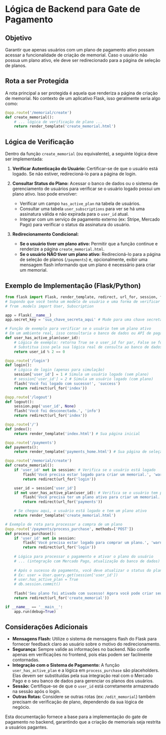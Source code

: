 # Lógica de Backend para Gate de Pagamento

## Objetivo

Garantir que apenas usuários com um plano de pagamento ativo possam acessar a funcionalidade de criação de memorial. Caso o usuário não possua um plano ativo, ele deve ser redirecionado para a página de seleção de planos.

## Rota a ser Protegida

A rota principal a ser protegida é aquela que renderiza a página de criação de memorial. No contexto de um aplicativo Flask, isso geralmente seria algo como:

```python
@app.route('/memorial/create')
def create_memorial():
    # ... lógica de verificação de plano ...
    return render_template('create_memorial.html')
```

## Lógica de Verificação

Dentro da função `create_memorial` (ou equivalente), a seguinte lógica deve ser implementada:

1.  **Verificar Autenticação do Usuário:** Certificar-se de que o usuário está logado. Se não estiver, redirecioná-lo para a página de login.

2.  **Consultar Status do Plano:** Acessar o banco de dados ou o sistema de gerenciamento de usuários para verificar se o usuário logado possui um plano ativo. Isso pode envolver:
    *   Verificar um campo `has_active_plan` na tabela de usuários.
    *   Consultar uma tabela `user_subscriptions` para ver se há uma assinatura válida e não expirada para o `user_id` atual.
    *   Integrar com um serviço de pagamento externo (ex: Stripe, Mercado Pago) para verificar o status da assinatura do usuário.

3.  **Redirecionamento Condicional:**
    *   **Se o usuário tiver um plano ativo:** Permitir que a função continue e renderize a página `create_memorial.html`.
    *   **Se o usuário NÃO tiver um plano ativo:** Redirecioná-lo para a página de seleção de planos (`/payments`) e, opcionalmente, exibir uma mensagem flash informando que um plano é necessário para criar um memorial.

## Exemplo de Implementação (Flask/Python)

```python
from flask import Flask, render_template, redirect, url_for, session, flash
# Supondo que você tenha um modelo de usuário e uma forma de verificar planos
# from .models import User, Subscription

app = Flask(__name__)
app.secret_key = 'sua_chave_secreta_aqui' # Mude para uma chave secreta real

# Função de exemplo para verificar se o usuário tem um plano ativo
# Em um ambiente real, isso consultaria o banco de dados ou API de pagamento
def user_has_active_plan(user_id):
    # Lógica de exemplo: retorna True se o user_id for par, False se for ímpar
    # Substitua isso pela sua lógica real de consulta ao banco de dados/API
    return user_id % 2 == 0

@app.route('/login')
def login():
    # Lógica de login (apenas para simulação)
    session['user_id'] = 1 # Simula um usuário logado (sem plano)
    # session['user_id'] = 2 # Simula um usuário logado (com plano)
    flash('Você foi logado com sucesso!', 'success')
    return redirect(url_for('index'))

@app.route('/logout')
def logout():
    session.pop('user_id', None)
    flash('Você foi desconectado.', 'info')
    return redirect(url_for('index'))

@app.route('/')
def index():
    return render_template('index.html') # Sua página inicial

@app.route('/payments')
def payments():
    return render_template('payments_home.html') # Sua página de seleção de planos

@app.route('/memorial/create')
def create_memorial():
    if 'user_id' not in session: # Verifica se o usuário está logado
        flash('Você precisa estar logado para criar um memorial.', 'warning')
        return redirect(url_for('login'))

    user_id = session['user_id']
    if not user_has_active_plan(user_id): # Verifica se o usuário tem plano ativo
        flash('Você precisa ter um plano ativo para criar um memorial. Escolha um plano abaixo.', 'warning')
        return redirect(url_for('payments'))

    # Se chegou aqui, o usuário está logado e tem um plano ativo
    return render_template('create_memorial.html')

# Exemplo de rota para processar a compra de um plano
@app.route('/payments/process_purchase', methods=['POST'])
def process_purchase():
    if 'user_id' not in session:
        flash('Você precisa estar logado para comprar um plano.', 'warning')
        return redirect(url_for('login'))
    
    # Lógica para processar o pagamento e ativar o plano do usuário
    # ... (integração com Mercado Pago, atualização do banco de dados)
    
    # Após o sucesso do pagamento, você deve atualizar o status do plano do usuário no seu DB
    # Ex: user = User.query.get(session['user_id'])
    # user.has_active_plan = True
    # db.session.commit()
    
    flash('Seu plano foi ativado com sucesso! Agora você pode criar seu memorial.', 'success')
    return redirect(url_for('create_memorial'))

if __name__ == '__main__':
    app.run(debug=True)
```

## Considerações Adicionais

*   **Mensagens Flash:** Utilize o sistema de mensagens flash do Flask para fornecer feedback claro ao usuário sobre o motivo do redirecionamento.
*   **Segurança:** Sempre valide as informações no backend. Não confie apenas em verificações no frontend, pois elas podem ser facilmente contornadas.
*   **Integração com o Sistema de Pagamento:** A função `user_has_active_plan` e a lógica em `process_purchase` são placeholders. Elas devem ser substituídas pela sua integração real com o Mercado Pago e o seu banco de dados para gerenciar os planos dos usuários.
*   **Sessão:** Certifique-se de que o `user_id` está corretamente armazenado na sessão após o login.
*   **Outras Rotas:** Considere se outras rotas (ex: `/edit_memorial`) também precisam de verificação de plano, dependendo da sua lógica de negócio.

Esta documentação fornece a base para a implementação do gate de pagamento no backend, garantindo que a criação de memoriais seja restrita a usuários pagantes.

